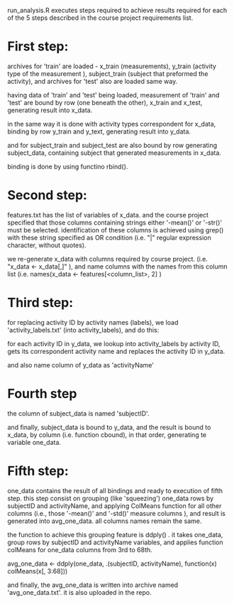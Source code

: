 run_analysis.R executes steps required to achieve results required for each of the 5 steps described in the course project requirements list.

First step:
===========
archives for 'train' are loaded - x_train (measurements), y_train (activity type of the measurement ), subject_train (subject that preformed the activity), and archives for 'test' also are loaded same way.

having data of 'train' and 'test' being loaded, measurement of 'train' and 'test' are bound by row (one beneath the other), x_train and x_test, generating result into x_data.

in the same way it is done with activity types correspondent for x_data, binding by row y_train and y_text, generating result into y_data.

and for subject_train and subject_test are also bound by row generating subject_data, containing subject that generated measurements in x_data.

binding is done by using functino rbind().


Second step:
=============
features.txt has the list of variables of x_data.
and the course project specified that those columns containing strings either '-mean()' or '-str()' must be selected.
identification of these columns is achieved using grep() with these string specified as OR condition (i.e. "|" regular expression character, without quotes).

we re-generate x_data with columns required by course project. (i.e. "x_data <- x_data[,<columns list>]" ), and name columns with the names from this column list (i.e. names(x_data <- features[<column_list>, 2] )


Third step:
=============
for replacing activity ID by activity names (labels), we load 'activity_labels.txt' (into activity_labels), and do this:

for each activity ID in y_data, we lookup into activity_labels by activity ID, gets its correspondent activity name and replaces the activity ID in y_data.

and also name column of y_data as 'activityName'

Fourth step
============

the column of subject_data is named 'subjectID'.

and finally, subject_data is bound to y_data, and the result is bound to x_data, by column (i.e. function cbound), in that order, generating te variable one_data.


Fifth step:
===============

one_data contains the result of all bindings and ready to execution of fifth step.
this step consist on grouping (like 'squeezing') one_data rows by subjectID and activityName, and applying ColMeans function for all other columns (i.e., those '-mean()' and '-std()' measure columns ), and result is generated into avg_one_data. 
all columns names remain the same.

the function to achieve this grouping feature is ddply() .
it takes one_data, group rows by subjectID and activityName variables, and applies function colMeans for one_data columns from 3rd to 68th. 

avg_one_data <- ddply(one_data, .(subjectID, activityName), function(x) colMeans(x[, 3:68]))

and finally, the avg_one_data is written into archive named 'avg_one_data.txt'.
it is also uploaded in the repo.
